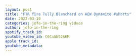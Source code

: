 ```yaml
---
layout: post
title: "FTR fire Tully Blanchard on AEW Dynamite #shorts"
date: 2022-03-10
categories: jofo-in-the-ring videos
author: jofo-in-the-ring
spotify_track_id: 
youtube_video_id: C6CaAbS2AKM
apple_track_id: 
youtube_metadata: 
---
```

